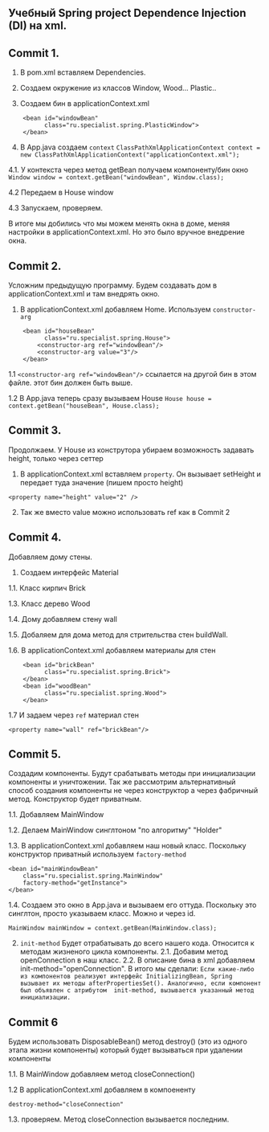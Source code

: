 Учебный Spring project Dependence Injection (DI) на xml.
-------------- 

Commit 1.
---------
1. В pom.xml вставляем Dependencies.

2. Создаем окружение из классов Window, Wood... Plastic..

3. Создаем бин в applicationContext.xml
```    
    <bean id="windowBean"
          class="ru.specialist.spring.PlasticWindow">
    </bean>
```

4. В App.java создаем `context`
`ClassPathXmlApplicationContext context = new ClassPathXmlApplicationContext("applicationContext.xml");`

4.1. У контекста через метод getBean получаем компоненту/бин окно
`Window window = context.getBean("windowBean", Window.class);`

4.2 Передаем в House window 

4.3 Запускаем, проверяем.

В итоге мы добились что мы можем менять окна в доме, меняя настройки в applicationContext.xml. 
Но это было вручное внедрение окна.

Commit 2.
-----------
Усложним предыдущую программу. Будем создавать дом в applicationContext.xml и там внедрять окно.

1. В applicationContext.xml добавляем Home. Используем `constructor-arg`
```
    <bean id="houseBean"
          class="ru.specialist.spring.House">
        <constructor-arg ref="windowBean"/>
        <constructor-arg value="3"/>
    </bean>
```
1.1 `<constructor-arg ref="windowBean"/>` ссылается на другой бин в этом файле. этот бин должен быть выше.

1.2 В App.java теперь сразу вызываем House 
`House house = context.getBean("houseBean", House.class);`

Commit 3.
-----------
Продолжаем. У House из конструтора убираем возможность задавать height, только через сеттер

1. В applicationContext.xml вставляем `property`. Он вызывает setHeight и передает туда значение (пишем просто height)
```
<property name="height" value="2" />
```
2. Так же вместо value можно использовать ref как в Commit 2

Commit 4.
--------
Добавляем дому стены.

1. Создаем интерфейс Material

1.1. Класс кирпич Brick

1.3. Класс дерево Wood

1.4. Дому добавляем стену wall

1.5. Добаляем для дома метод для стрительства стен buildWall.

1.6. В applicationContext.xml добавляем материалы для стен
```
    <bean id="brickBean"
          class="ru.specialist.spring.Brick">
    </bean>
    <bean id="woodBean"
          class="ru.specialist.spring.Wood">
    </bean>
```
1.7 И задаем через `ref` материал стен
```
<property name="wall" ref="brickBean"/>
```

Commit 5.
--------
Создадим компоненты. Будут срабатывать методы при инициализации компоненты и уничтожении.
Так же рассмотрим альтернативный способ создания компоненты не через конструктор а через фабричный метод. 
Конструктор будет приватным.

1.1. Добавляем MainWindow

1.2. Делаем MainWindow синглтоном "по алгоритму" "Holder"

1.3. В applicationContext.xml добавляем наш новый класс. Поскольку конструктор приватный используем `factory-method`
```
<bean id="mainWindowBean"
    class="ru.specialist.spring.MainWindow"
    factory-method="getInstance">
</bean>
```
1.4. Создаем это окно в App.java и вызываем его оттуда. Поскольку это синглтон, просто указываем класс. Можно и через id.
```
MainWindow mainWindow = context.getBean(MainWindow.class);
```

2. `init-method` Будет отрабатывать до всего нашего кода. Относится к методам жизненого цикла компоненты.
2.1. Добавим метод openConnection в наш класс.
2.2. В описание бина в xml добавляем init-method="openConnection".
В итого мы сделали:
`Если какие-либо из компонентов реализуют интерфейс InitializingBean, Spring вызывает их методы afterPropertiesSet(). Аналогично, если компонент был объявлен с атрибутом  init-method, вызывается указанный метод инициализации.`

Commit 6
-----------------
Будем использовать DisposableBean() метод destroy() (это из одного этапа жизни компоненты) который будет вызываться при удалении компоненты

1.1. В MainWindow добавляем метод closeConnection()

1.2 В applicationContext.xml добавляем в компоененту 

`destroy-method="closeConnection"`

1.3. проверяем. Метод closeConnection вызывается последним.

